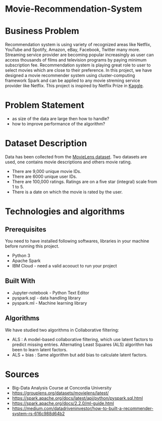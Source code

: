 # Movie-Recommendation-System

# Business Problem
Recommendation system is using variety of recognized areas like Netflix, YouTube and Spotify, Amazon, eBay, Facebook, Twitter many more. Streaming service provider are becoming popular increasingly as user can access thousands of films and television programs by paying minimum subscription fee. Recommendation system is playing great role to user to select movies which are close to their preference.  In this project, we have designed a movie recommender system using cluster-computing framework Spark and can be applied to any movie streming service provider like Netflix. This project is inspired by Netflix Prize in [Kaggle](https://www.kaggle.com/netflix-inc/netflix-prize-data).

# Problem Statement
* as size of the data are large then how to handle? 
* how to improve performance of the algorithm?

# Dataset Description
Data has been collected from the [MovieLens dataset](https://grouplens.org/datasets/movielens/latest/). 
Two datasets are used, one contains movie descriptions and others movie rating. 
* There are 9,000 unique movie IDs.
* There are 6000 unique user IDs.
* There are 100,000 ratings. Ratings are on a five star (integral) scale from 1 to 5.
* There is a date on which the movie is rated by the user.

# Technologies and algorithms
## Prerequisites
You need to have installed following softwares, libraries in your machine before running this project.
* Python 3
* Apache Spark 
* IBM Cloud - need a valid acoouct to run your project 

## Built With
* Jupyter-notebook - Python Text Editor
* pyspark.sql - data handling library
* pyspark.ml - Machine learning library

## Algorithms
We have studied two algorithms in Collaborative filtering:
* ALS : A model-based collaborative filtering, which use latent factors to predict missing entries. Alternating Least Squares (ALS) algorithm has been to learn latent factors.
* ALS + bias : Same algorithm but add bias to calculate latent factors.

# Sources 
*  Big-Data Analysis Course at Concordia University
*  https://grouplens.org/datasets/movielens/latest/
*  https://spark.apache.org/docs/latest/api/python/pyspark.sql.html
*  https://spark.apache.org/docs/2.2.0/ml-guide.html
*  https://medium.com/datadriveninvestor/how-to-built-a-recommender-system-rs-616c988d64b2

